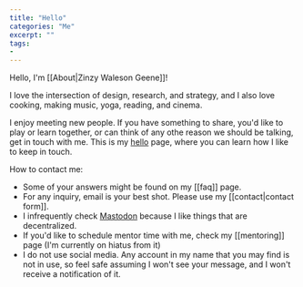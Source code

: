 ```yaml
---
title: "Hello"
categories: "Me"
excerpt: ""
tags:
- 
---
```

Hello, I'm [[About|Zinzy Waleson Geene]]!

I love the intersection of design, research, and strategy, and I also love cooking, making music, yoga, reading, and cinema.

I enjoy meeting new people. If you have something to share, you'd like to play or learn together, or can think of any othe reason we should be talking, get in touch with me. This is my [hello](https://alastairjohnston.com/introducing-hello-pages/) page, where you can learn how I like to keep in touch.

How to contact me:
- Some of your answers might be found on my [[faq]] page.
- For any inquiry, email is your best shot. Please use my [[contact|contact form]].
- I infrequently check [Mastodon](https://tech.lgbt/@zinzy) because I like things that are decentralized.
- If you'd like to schedule mentor time with me, check my [[mentoring]] page (I'm currently on hiatus from it)
- I do not use social media. Any account in my name that you may find is not in use, so feel safe assuming I won't see your message, and I won't receive a notification of it.